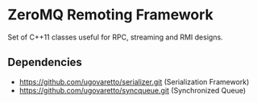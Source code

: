 ZeroMQ Remoting Framework
=========================

Set of C++11 classes useful for RPC, streaming and RMI designs.

Dependencies
-----------

- https://github.com/ugovaretto/serializer.git (Serialization Framework)
- https://github.com/ugovaretto/syncqueue.git (Synchronized Queue)
